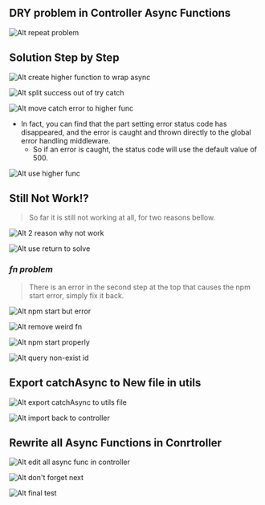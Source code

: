 ## **DRY problem in Controller Async Functions**

![Alt repeat problem](pic/01.jpg)

## **Solution Step by Step**

![Alt create higher function to wrap async](pic/02.jpg)

![Alt split success out of try catch](pic/03.jpg)

![Alt move catch error to higher func](pic/04.jpg)

- In fact, you can find that the part setting error status code has disappeared, and the error is caught and thrown directly to the global error handling middleware.
  - So if an error is caught, the status code will use the default value of 500.

![Alt use higher func](pic/05.jpg)

## **Still Not Work!?**

> So far it is still not working at all, for two reasons bellow.

![Alt 2 reason why not work](pic/06.jpg)

![Alt use return to solve](pic/07.jpg)

### _fn problem_

> There is an error in the second step at the top that causes the npm start error, simply fix it back.

![Alt npm start but error](pic/08.jpg)

![Alt remove weird fn](pic/09.jpg)

![Alt npm start properly](pic/10.jpg)

![Alt query non-exist id](pic/11.jpg)

## **Export catchAsync to New file in utils**

![Alt export catchAsync to utils file](pic/12.jpg)

![Alt import back to controller](pic/13.jpg)

## **Rewrite all Async Functions in Conrtroller**

![Alt edit all async func in controller](pic/14.jpg)

![Alt don't forget next](pic/15.jpg)

![Alt final test ](pic/16.jpg)
